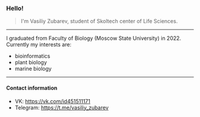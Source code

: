 ### Hello!
>I'm Vasiliy Zubarev, student of Skoltech center of Life Sciences.
---
I graduated from Faculty of Biology (Moscow State University) in 2022. 
Currently my interests are:
- bioinformatics
- plant biology
- marine biology
---
#### Contact information
- VK: https://vk.com/id451511171
- Telegram: https://t.me/vasiliy_zubarev



